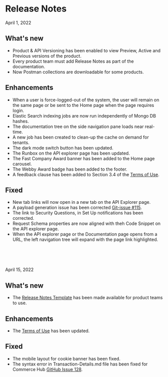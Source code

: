 # Release Notes
April 1, 2022

## What's new
- Product & API Versioning has been enabled to view Preview, Active and Previous versions of the product.
- Every product team must add Release Notes as part of the documentation.
- Now Postman collections are downloadable for some products.

## Enhancements
- When a user is force-logged-out of the system, the user will remain on the same page or be sent to the Home page when the page requires login.
- Elastic Search indexing jobs are now run independently of Mongo DB hashes.
- The documentation tree on the side navigation pane loads near real-time.
- A new job has been created to clean-up the cache on demand for tenants.
- The dark mode switch button has been updated.
- The Runbox on the API explorer page has been updated.
- The Fast Company Award banner has been added to the Home page carousel.
- The Webby Award badge has been added to the footer.
- A feedback clause has been added to Section 3.4 of the [Terms of Use](?path=/docs/terms-of-use/latest.md). 

## Fixed
- New tab links will now open in a new tab on the API Explorer page.
- A payload generation issue has been corrected [Git-issue #115](https://github.com/Fiserv/Support/issues/115).
- The link to Security Questions, in Set Up notifications has been corrected.
- Request Schema properties are now aligned with theh Code Snippet on the API explorer page.
- When the API explorer page or the Documentation page opens from a URL, the left navigation tree will expand with the page link highlighted.

<br>
<br>
<br>

April 15, 2022

## What's new
- The [Release Notes Template](?path=/docs/release-notes-template.md) has been made available for product teams to use.

## Enhancements
- The [Terms of Use](?path=/docs/terms-of-use/latest.md) has been updated.

## Fixed
- The mobile layout for cookie banner has been fixed.
- The syntax error in Transaction-Details.md file has been fixed for Commerce Hub [GitHub Issue 128](https://www.github.com/Fiserv/Support/issues/128). 
